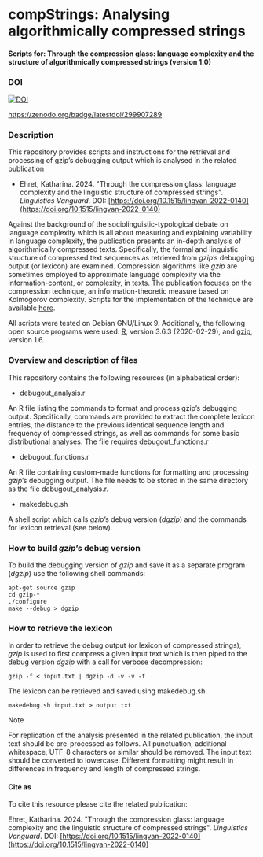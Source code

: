 # compStrings: Analysing algorithmically compressed strings

#### Scripts for: Through the compression glass: language complexity and the structure of algorithmically compressed strings (version 1.0)

### DOI

[![DOI](https://zenodo.org/badge/299907289.svg)](https://zenodo.org/badge/latestdoi/299907289)

https://zenodo.org/badge/latestdoi/299907289

### Description

This repository provides scripts and instructions for the retrieval and processing of gzip’s debugging output which is analysed in the related publication

- Ehret, Katharina. 2024. "Through the compression glass: language complexity and the linguistic structure of compressed strings". *Linguistics Vanguard*. DOI: [https://doi.org/10.1515/lingvan-2022-0140](https://doi.org/10.1515/lingvan-2022-0140)

Against the background of the sociolinguistic-typological debate on language complexity which is all about measuring and explaining variability in language complexity, the publication presents an in-depth analysis of algorithmically compressed texts. Specifically, the formal and linguistic structure of compressed text sequences as retrieved from *gzip*’s debugging output (or lexicon) are examined. Compression algorithms like *gzip* are sometimes employed to approximate language complexity via the information-content, or complexity, in texts. The publication focuses on the compression technique, an information-theoretic measure based on Kolmogorov complexity. Scripts for the implementation of the technique are available [here](https://github.com/katehret/measuring-language-complexity).

All scripts were tested on Debian GNU/Linux 9. Additionally, the following open source programs were used: [R](https://www.r-project.org/), version 3.6.3 (2020-02-29), and [gzip](https://www.gzip.org/), version 1.6.


### Overview and description of files

This repository contains the following resources (in alphabetical order):

* debugout_analysis.r

An R file listing the commands to format and process gzip’s debugging output. Specifically, commands are provided to extract the complete lexicon entries, the distance to the previous identical sequence length and frequency of compressed strings, as well as commands for some basic distributional analyses. The file requires debugout_functions.r

* debugout_functions.r

An R file containing custom-made functions for formatting and processing *gzip*’s debugging output. The file needs to be stored in the same directory as the file debugout_analysis.r. 

* makedebug.sh

A shell script which calls *gzip*’s debug version (*dgzip*) and the commands for lexicon retrieval (see below).


### How to build *gzip*’s debug version

To build the debugging version of *gzip* and save it as a separate program (*dgzip*) use the following shell commands:

    apt-get source gzip
    cd gzip-*
    ./configure
    make --debug > dgzip

### How to retrieve the lexicon

In order to retrieve the debug output (or lexicon of compressed strings), *gzip* is used to first compress a given input text which is then piped to the debug version *dgzip* with a call for verbose decompression:

    gzip -f < input.txt | dgzip -d -v -v -f 

The lexicon can be retrieved and saved using makedebug.sh: 

    makedebug.sh input.txt > output.txt

> [!NOTE]
> For replication of the analysis presented in the related publication, the input text should be pre-processed as follows. All punctuation, additional whitespace, UTF-8 characters or similar should be removed. The input
> text should be converted to lowercase. Different formatting might result in differences in frequency and length of compressed strings.

#### Cite as

To cite this resource please cite the related publication:

Ehret, Katharina. 2024. "Through the compression glass: language complexity and the linguistic structure of compressed strings". *Linguistics Vanguard*. DOI: [https://doi.org/10.1515/lingvan-2022-0140](https://doi.org/10.1515/lingvan-2022-0140)

